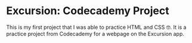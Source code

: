 # Excursion: Codecademy Project
This is my first project that I was able to practice HTML and CSS 🤓. It is a practice project from Codecademy for a webpage on the Excursion app.
